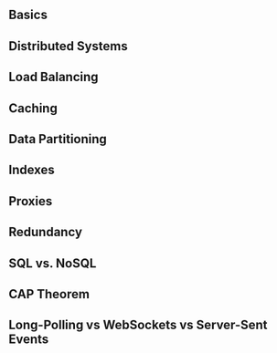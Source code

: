 ## Basics

## Distributed Systems

## Load Balancing

## Caching

## Data Partitioning

## Indexes

## Proxies

## Redundancy

## SQL vs. NoSQL

## CAP Theorem

## Long-Polling vs WebSockets vs Server-Sent Events